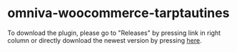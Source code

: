 # omniva-woocommerce-tarptautines

To download the plugin, please go to "Releases" by pressing link in right column or directly download the newest version by pressing <a href="https://github.com/mijora/omniva-woocommerce-tarptautines/releases/latest/download/omniva-tarptautines-woo.zip" title="Newest plugin release">here</a>.
